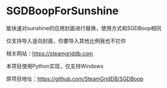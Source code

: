 # SGDBoopForSunshine
能快速对sunshine的应用封面进行替换，使用方式和SGDBoop相同

仅支持导入竖向封面，你要导入其他比例我也不拦你

相关网站：https://steamgriddb.com

本项目使用Python实现，仅支持Windows

原项目地址：https://github.com/SteamGridDB/SGDBoop
